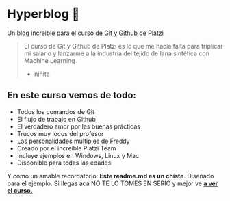 # Hyperblog  🧡

Un blog increible para el [curso de Git y Github](https://platzi.com/cursos/git-github/ "curso de Git y Github") de [Platzi](https://platzi.com/ "platzi")

>El curso de Git y Github de Platzi es lo que me hacía falta para triplicar mi salario y lanzarme a la industria del tejido de lana sintética con Machine Learning
> - niñita

## En este curso vemos de todo:

+ Todos los comandos de Git
+ El flujo de trabajo en Github
+ El verdadero amor por las buenas prácticas
+ Trucos muy locos del profesor
+ Las personalidades múltiples de Freddy
+ Creado por el increíble Platzi Team
+ Incluye ejemplos en Windows, Linux y Mac
+ Disponible para todas las edades

Y como un amable recordatorio: **Este readme.md es un chiste**. Diseñado para el ejemplo. Si llegas acá NO TE LO TOMES EN SERIO y mejor ve [**a ver el curso.**](https://platzi.com/cursos/git-github/ "a ver el curso")


